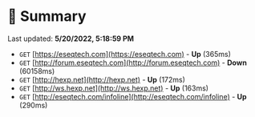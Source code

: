 # 📖 Summary
Last updated: **5/20/2022, 5:18:59 PM**

- `GET` [https://eseqtech.com](https://eseqtech.com) - **Up** (365ms)
- `GET` [http://forum.eseqtech.com](http://forum.eseqtech.com) - **Down** (60158ms)
- `GET` [http://hexp.net](http://hexp.net) - **Up** (172ms)
- `GET` [http://ws.hexp.net](http://ws.hexp.net) - **Up** (163ms)
- `GET` [http://eseqtech.com/infoline](http://eseqtech.com/infoline) - **Up** (290ms)
